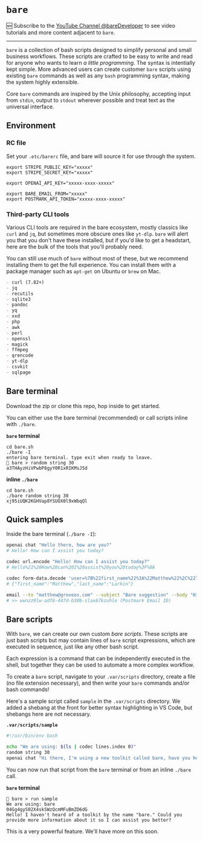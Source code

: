 # `bare`

🆕 Subscribe to the [YouTube Channel @bareDeveloper](https://youtube.com/@bareDeveloper) to see video tutorials and more content adjacent to `bare`.

- - -

`bare` is a collection of bash scripts designed to simplify personal and small business workflows. These scripts are crafted to be easy to write and read for anyone who wants to learn *a little programming*. The syntax is intentially kept simple. More advanced users can create customer `bare` scripts using existing `bare` commands as well as any `bash` programming syntax, making the system highly extensible.

Core `bare` commands are inspired by the Unix philosophy, accepting input from `stdin`, output to `stdout` wherever possible and treat text as the universal interface.

## Environment

### RC file
Set your `.etc/barerc` file, and bare will source it for use through the system.

```env
export STRIPE_PUBLIC_KEY="xxxxx"
export STRIPE_SECRET_KEY="xxxxx"

export OPENAI_API_KEY="xxxxx-xxxx-xxxxx"

export BARE_EMAIL_FROM="xxxxx"
export POSTMARK_API_TOKEN="xxxxx-xxxx-xxxxx"
```

### Third-party CLI tools

Various CLI tools are required in the bare ecosystem, mostly classics like `curl` and `jq`, but sometimes more obscure ones like `yt-dlp`. `bare` will alert you that you don't have these installed, but if you'd like to get a headstart, here are the bulk of the tools that you'll probably need.

You can still use much of `bare` without most of these, but we recommend installing them to get the full experience. You can install them with a package manager such as `apt-get` on Ubuntu or `brew` on Mac.

```md
- curl (7.82+)
- jq
- recutils
- sqlite3
- pandoc
- yq
- xxd
- php
- awk
- perl
- openssl
- magick
- ffmpeg
- qrencode
- yt-dlp
- csvkit
- sqlpage
```

## Bare terminal

Download the zip or clone this repo, hop inside to get started.

You can either use the bare terminal (recommended) or call scripts inline with `./bare`.

**`bare` terminal**
```console
cd bare.sh
./bare -I
entering bare terminal. type exit when ready to leave.
🐻 bare > random string 30
a3THAyzHiVPwbP8gyY0R1xRIKMsJ5d
```

**inline `./bare`**
```console
cd bare.sh
./bare random string 30
xj95iUQK2KGHVap8YSUOX0l9xWbqQl
```

## Quick samples

Inside the bare terminal (`./bare -I`):

```bash
openai chat "Hello there, how are you?"
# Hello! How can I assist you today?

codec url.encode "Hello! How can I assist you today?"
# Hello%21%20How%20can%20I%20assist%20you%20today%3F%0A

codec form-data.decode 'user=%7B%22first_name%22%3A%22Matthew%22%2C%22last_name%22%3A%22Larkin%22%7D'
# {"first_name":"Matthew","last_name":"Larkin"}

email --to "matthew@groveos.com" --subject "Bare suggestion" --body "Hi there, I have an idea for bare!"
# >> wwnzz9lw-adf6-447d-b30b-slax67kzuhlo (Postmark Email ID)
```

## Bare scripts

With `bare`, we can create our own custom *bare scripts*. These scripts are just bash scripts but may contain lines of `bare` script expressions, which are executed in sequence, just like any other bash script.

Each expression is a command that can be independently executed in the shell, but together they can be used to automate a more complex workflow.

To create a `bare` script, navigate to your `.var/scripts` directory, create a file (no file extension necessary), and then write your `bare` commands and/or bash commands!

Here's a sample script called `sample` in the `.var/scripts` directory. We added a shebang at the front for better syntax highlighting in VS Code, but shebangs here are not necessary.

**`.var/scripts/sample`**
```bash
#!/usr/bin/env bash

echo "We are using: $(ls | codec lines.index 0)"
random string 30
openai chat "Hi there, I'm using a new toolkit called bare, have you heard of it?"
```

You can now run that script from the `bare` terminal or from an inline `./bare` call.

**`bare` terminal**

```console
🐻 bare > run sample
We are using: bare
04Gg4gyS02X4skSWzQcmMFuBmZD6dG
Hello! I haven't heard of a toolkit by the name "bare." Could you provide more information about it so I can assist you better?
```

This is a very powerful feature. We'll have more on this soon.
